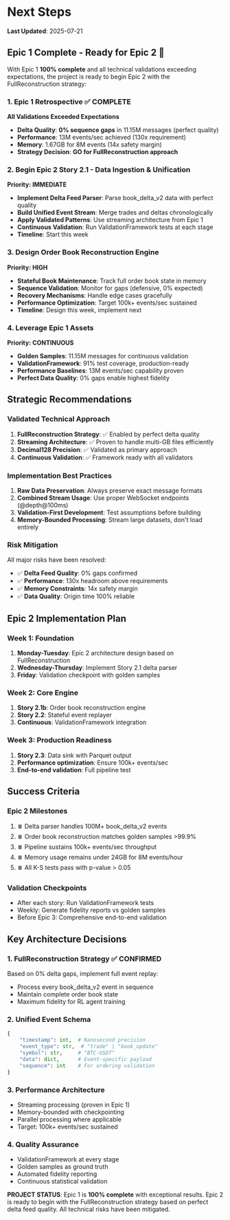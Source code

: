 # Next Steps

**Last Updated**: 2025-07-21

## Epic 1 Complete - Ready for Epic 2 🚀

With Epic 1 **100% complete** and all technical validations exceeding expectations, the project is ready to begin Epic 2 with the FullReconstruction strategy:

### 1. Epic 1 Retrospective ✅ COMPLETE
**All Validations Exceeded Expectations**
* **Delta Quality**: **0% sequence gaps** in 11.15M messages (perfect quality)
* **Performance**: 13M events/sec achieved (130x requirement)
* **Memory**: 1.67GB for 8M events (14x safety margin)
* **Strategy Decision**: **GO for FullReconstruction approach**

### 2. Begin Epic 2 Story 2.1 - Data Ingestion & Unification
**Priority: IMMEDIATE**
* **Implement Delta Feed Parser**: Parse book_delta_v2 data with perfect quality
* **Build Unified Event Stream**: Merge trades and deltas chronologically
* **Apply Validated Patterns**: Use streaming architecture from Epic 1
* **Continuous Validation**: Run ValidationFramework tests at each stage
* **Timeline**: Start this week

### 3. Design Order Book Reconstruction Engine
**Priority: HIGH**
* **Stateful Book Maintenance**: Track full order book state in memory
* **Sequence Validation**: Monitor for gaps (defensive, 0% expected)
* **Recovery Mechanisms**: Handle edge cases gracefully
* **Performance Optimization**: Target 100k+ events/sec sustained
* **Timeline**: Design this week, implement next

### 4. Leverage Epic 1 Assets
**Priority: CONTINUOUS**
* **Golden Samples**: 11.15M messages for continuous validation
* **ValidationFramework**: 91% test coverage, production-ready
* **Performance Baselines**: 13M events/sec capability proven
* **Perfect Data Quality**: 0% gaps enable highest fidelity

## Strategic Recommendations

### Validated Technical Approach
1. **FullReconstruction Strategy**: ✅ Enabled by perfect delta quality
2. **Streaming Architecture**: ✅ Proven to handle multi-GB files efficiently
3. **Decimal128 Precision**: ✅ Validated as primary approach
4. **Continuous Validation**: ✅ Framework ready with all validators

### Implementation Best Practices
1. **Raw Data Preservation**: Always preserve exact message formats
2. **Combined Stream Usage**: Use proper WebSocket endpoints (@depth@100ms)
3. **Validation-First Development**: Test assumptions before building
4. **Memory-Bounded Processing**: Stream large datasets, don't load entirely

### Risk Mitigation
All major risks have been resolved:
* ✅ **Delta Feed Quality**: 0% gaps confirmed
* ✅ **Performance**: 130x headroom above requirements
* ✅ **Memory Constraints**: 14x safety margin
* ✅ **Data Quality**: Origin time 100% reliable

## Epic 2 Implementation Plan

### Week 1: Foundation
1. **Monday-Tuesday**: Epic 2 architecture design based on FullReconstruction
2. **Wednesday-Thursday**: Implement Story 2.1 delta parser
3. **Friday**: Validation checkpoint with golden samples

### Week 2: Core Engine
1. **Story 2.1b**: Order book reconstruction engine
2. **Story 2.2**: Stateful event replayer
3. **Continuous**: ValidationFramework integration

### Week 3: Production Readiness
1. **Story 2.3**: Data sink with Parquet output
2. **Performance optimization**: Ensure 100k+ events/sec
3. **End-to-end validation**: Full pipeline test

## Success Criteria

### Epic 2 Milestones
1. ⏸️ Delta parser handles 100M+ book_delta_v2 events
2. ⏸️ Order book reconstruction matches golden samples >99.9%
3. ⏸️ Pipeline sustains 100k+ events/sec throughput
4. ⏸️ Memory usage remains under 24GB for 8M events/hour
5. ⏸️ All K-S tests pass with p-value > 0.05

### Validation Checkpoints
* After each story: Run ValidationFramework tests
* Weekly: Generate fidelity reports vs golden samples
* Before Epic 3: Comprehensive end-to-end validation

## Key Architecture Decisions

### 1. FullReconstruction Strategy ✅ CONFIRMED
Based on 0% delta gaps, implement full event replay:
- Process every book_delta_v2 event in sequence
- Maintain complete order book state
- Maximum fidelity for RL agent training

### 2. Unified Event Schema
```python
{
    "timestamp": int,  # Nanosecond precision
    "event_type": str,  # "trade" | "book_update"
    "symbol": str,     # "BTC-USDT"
    "data": dict,      # Event-specific payload
    "sequence": int    # For ordering validation
}
```

### 3. Performance Architecture
- Streaming processing (proven in Epic 1)
- Memory-bounded with checkpointing
- Parallel processing where applicable
- Target: 100k+ events/sec sustained

### 4. Quality Assurance
- ValidationFramework at every stage
- Golden samples as ground truth
- Automated fidelity reporting
- Continuous statistical validation

**PROJECT STATUS**: Epic 1 is **100% complete** with exceptional results. Epic 2 is ready to begin with the FullReconstruction strategy based on perfect delta feed quality. All technical risks have been mitigated.